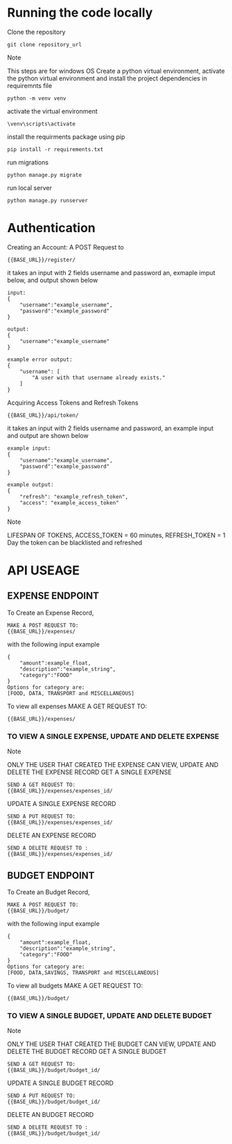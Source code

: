 # Running the code locally
Clone the repository 
``` 
git clone repository_url
```

>[!NOTE]
>This steps are for windows OS
Create a python virtual environment, activate the python virtual environment and install the project dependencies in requiremnts file

``` 
python -m venv venv 
```

activate the virtual environment 
```
\venv\scripts\activate
```

install the requirments package using pip
```
pip install -r requirements.txt
```
run migrations
```
python manage.py migrate
```

run local server
```
python manage.py runserver
```


# Authentication 
Creating an Account:
A POST Request to 
```
{{BASE_URL}}/register/
```
it takes an input with 2 fields username and password an, exmaple imput below, and output shown below
```
input:
{
    "username":"example_username",
    "password":"example_password"
}

output:
{
    "username":"example_username"
}

example error output:
{
    "username": [
        "A user with that username already exists."
    ]
}

```
Acquiring Access Tokens and Refresh Tokens
```
{{BASE_URL}}/api/token/
```
it takes an input with 2 fields username and password, an example input and output are shown below
```
example input:
{
    "username":"example_username",
    "password":"example_password"
}

example output:
{
    "refresh": "example_refresh_token",
    "access": "example_access_token"
}

```
>[!NOTE]
>LIFESPAN OF TOKENS, ACCESS_TOKEN = 60 minutes, REFRESH_TOKEN = 1 Day
>the token can be blacklisted and refreshed

# API USEAGE 
## EXPENSE ENDPOINT
To Create an Expense Record, 
```
MAKE A POST REQUEST TO:
{{BASE_URL}}/expenses/
```
with the following input example
```
{
    "amount":example_float,
    "description":"example_string",
    "category":"FOOD"
}
Options for category are:
[FOOD, DATA, TRANSPORT and MISCELLANEOUS]
```
To view all expenses
MAKE A GET REQUEST TO:
```
{{BASE_URL}}/expenses/
```

### TO VIEW A SINGLE EXPENSE, UPDATE AND DELETE EXPENSE
>[!NOTE]
>ONLY THE USER THAT CREATED THE EXPENSE CAN VIEW, UPDATE AND DELETE THE EXPENSE RECORD 
GET A SINGLE EXPENSE 
```
SEND A GET REQUEST TO:
{{BASE_URL}}/expenses/expenses_id/
```

UPDATE A SINGLE EXPENSE RECORD
```
SEND A PUT REQUEST TO:
{{BASE_URL}}/expenses/expenses_id/
```

DELETE AN EXPENSE RECORD
```
SEND A DELETE REQUEST TO :
{{BASE_URL}}/expenses/expenses_id/
```

## BUDGET ENDPOINT
To Create an Budget Record, 
```
MAKE A POST REQUEST TO:
{{BASE_URL}}/budget/
```
with the following input example
```
{
    "amount":example_float,
    "description":"example_string",
    "category":"FOOD"
}
Options for category are:
[FOOD, DATA,SAVINGS, TRANSPORT and MISCELLANEOUS]
```
To view all budgets
MAKE A GET REQUEST TO:
```
{{BASE_URL}}/budget/
```

### TO VIEW A SINGLE BUDGET, UPDATE AND DELETE BUDGET
>[!NOTE]
>ONLY THE USER THAT CREATED THE BUDGET CAN VIEW, UPDATE AND DELETE THE BUDGET RECORD 
GET A SINGLE BUDGET 
```
SEND A GET REQUEST TO:
{{BASE_URL}}/budget/budget_id/
```

UPDATE A SINGLE BUDGET RECORD
```
SEND A PUT REQUEST TO:
{{BASE_URL}}/budget/budget_id/
```

DELETE AN BUDGET RECORD
```
SEND A DELETE REQUEST TO :
{{BASE_URL}}/budget/budget_id/
```
